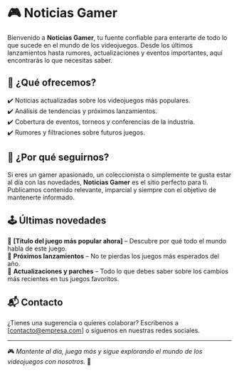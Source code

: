 # 🎮 Noticias Gamer  

Bienvenido a **Noticias Gamer**, tu fuente confiable para enterarte de todo lo que sucede en el mundo de los videojuegos. Desde los últimos lanzamientos hasta rumores, actualizaciones y eventos importantes, aquí encontrarás lo que necesitas saber.  

## 🚀 ¿Qué ofrecemos?  
✔️ Noticias actualizadas sobre los videojuegos más populares.  
✔️ Análisis de tendencias y próximos lanzamientos.  
✔️ Cobertura de eventos, torneos y conferencias de la industria.  
✔️ Rumores y filtraciones sobre futuros juegos.  

## 📌 ¿Por qué seguirnos?  
Si eres un gamer apasionado, un coleccionista o simplemente te gusta estar al día con las novedades, **Noticias Gamer** es el sitio perfecto para ti. Publicamos contenido relevante, imparcial y siempre con el objetivo de mantenerte informado.  

## 🕹️ Últimas novedades  
🔹 **[Título del juego más popular ahora]** – Descubre por qué todo el mundo habla de este juego.  
🔹 **Próximos lanzamientos** – No te pierdas los juegos más esperados del año.  
🔹 **Actualizaciones y parches** – Todo lo que debes saber sobre los cambios más recientes en tus juegos favoritos.  

## 📬 Contacto  
¿Tienes una sugerencia o quieres colaborar? Escríbenos a [contacto@empresa.com] o síguenos en nuestras redes sociales.  

---

🎮 *Mantente al día, juega más y sigue explorando el mundo de los videojuegos con nosotros.* 🚀  
